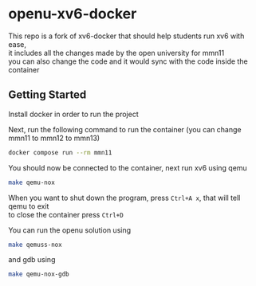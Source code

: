 # openu-xv6-docker

This repo is a fork of xv6-docker that should help students run xv6 with ease,  
it includes all the changes made by the open university for mmn11  
you can also change the code and it would sync with the code inside the container

## Getting Started

Install docker in order to run the project

Next, run the following command to run the container (you can change mmn11 to mmn12 to mmn13)

```bash
docker compose run --rm mmn11
```

You should now be connected to the container, next run xv6 using qemu

```bash
make qemu-nox
```

When you want to shut down the program, press `Ctrl+A x`, that will tell qemu to exit  
to close the container press `Ctrl+D`

You can run the openu solution using

```bash
make qemuss-nox
```

and gdb using

```bash
make qemu-nox-gdb
```
